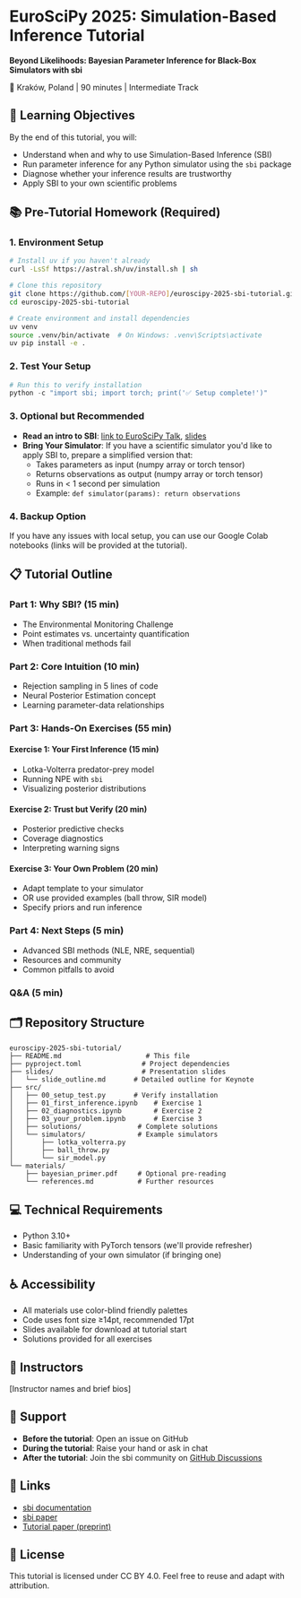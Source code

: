 # EuroSciPy 2025: Simulation-Based Inference Tutorial

**Beyond Likelihoods: Bayesian Parameter Inference for Black-Box Simulators with sbi**

📍 Kraków, Poland | 90 minutes | Intermediate Track

## 🎯 Learning Objectives

By the end of this tutorial, you will:

- Understand when and why to use Simulation-Based Inference (SBI)
- Run parameter inference for any Python simulator using the `sbi` package
- Diagnose whether your inference results are trustworthy
- Apply SBI to your own scientific problems

## 📚 Pre-Tutorial Homework (Required)

### 1. Environment Setup

```bash
# Install uv if you haven't already
curl -LsSf https://astral.sh/uv/install.sh | sh

# Clone this repository
git clone https://github.com/[YOUR-REPO]/euroscipy-2025-sbi-tutorial.git
cd euroscipy-2025-sbi-tutorial

# Create environment and install dependencies
uv venv
source .venv/bin/activate  # On Windows: .venv\Scripts\activate
uv pip install -e .
```

### 2. Test Your Setup
```python
# Run this to verify installation
python -c "import sbi; import torch; print('✅ Setup complete!')"
```

### 3. Optional but Recommended

- **Read an intro to SBI**:
  [link to EuroSciPy Talk](https://pretalx.com/euroscipy-2024/talk/893KBK/), [slides](materials/2024-08-30-EuroSciPy2024-SBI.pdf)
- **Bring Your Simulator**: If you have a scientific simulator you'd like to apply SBI to, prepare a simplified version that:
  - Takes parameters as input (numpy array or torch tensor)
  - Returns observations as output (numpy array or torch tensor)
  - Runs in < 1 second per simulation
  - Example: `def simulator(params): return observations`

### 4. Backup Option

If you have any issues with local setup, you can use our Google Colab notebooks (links will be provided at the tutorial).

## 📋 Tutorial Outline

### Part 1: Why SBI? (15 min)

- The Environmental Monitoring Challenge
- Point estimates vs. uncertainty quantification
- When traditional methods fail

### Part 2: Core Intuition (10 min)

- Rejection sampling in 5 lines of code
- Neural Posterior Estimation concept
- Learning parameter-data relationships

### Part 3: Hands-On Exercises (55 min)

#### Exercise 1: Your First Inference (15 min)

- Lotka-Volterra predator-prey model
- Running NPE with `sbi`
- Visualizing posterior distributions

#### Exercise 2: Trust but Verify (20 min)

- Posterior predictive checks
- Coverage diagnostics
- Interpreting warning signs

#### Exercise 3: Your Own Problem (20 min)

- Adapt template to your simulator
- OR use provided examples (ball throw, SIR model)
- Specify priors and run inference

### Part 4: Next Steps (5 min)

- Advanced SBI methods (NLE, NRE, sequential)
- Resources and community
- Common pitfalls to avoid

### Q&A (5 min)

## 🗂️ Repository Structure

```
euroscipy-2025-sbi-tutorial/
├── README.md                     # This file
├── pyproject.toml               # Project dependencies
├── slides/                      # Presentation slides
│   └── slide_outline.md       # Detailed outline for Keynote
├── src/
│   ├── 00_setup_test.py       # Verify installation
│   ├── 01_first_inference.ipynb    # Exercise 1
│   ├── 02_diagnostics.ipynb        # Exercise 2
│   ├── 03_your_problem.ipynb       # Exercise 3
│   ├── solutions/              # Complete solutions
│   └── simulators/             # Example simulators
│       ├── lotka_volterra.py
│       ├── ball_throw.py
│       └── sir_model.py
└── materials/
    ├── bayesian_primer.pdf     # Optional pre-reading
    └── references.md           # Further resources

```

## 💻 Technical Requirements

- Python 3.10+
- Basic familiarity with PyTorch tensors (we'll provide refresher)
- Understanding of your own simulator (if bringing one)

## ♿ Accessibility

- All materials use color-blind friendly palettes
- Code uses font size ≥14pt, recommended 17pt
- Slides available for download at tutorial start
- Solutions provided for all exercises

## 👥 Instructors

[Instructor names and brief bios]

## 📧 Support

- **Before the tutorial**: Open an issue on GitHub
- **During the tutorial**: Raise your hand or ask in chat
- **After the tutorial**: Join the sbi community on [GitHub Discussions](https://github.com/sbi-dev/sbi/discussions)

## 🔗 Links

- [sbi documentation](https://sbi-dev.github.io/sbi/)
- [sbi paper](https://joss.theoj.org/papers/10.21105/joss.02505)
- [Tutorial paper (preprint)](https://arxiv.org/abs/[LINK])

## 📝 License

This tutorial is licensed under CC BY 4.0. Feel free to reuse and adapt with attribution.
